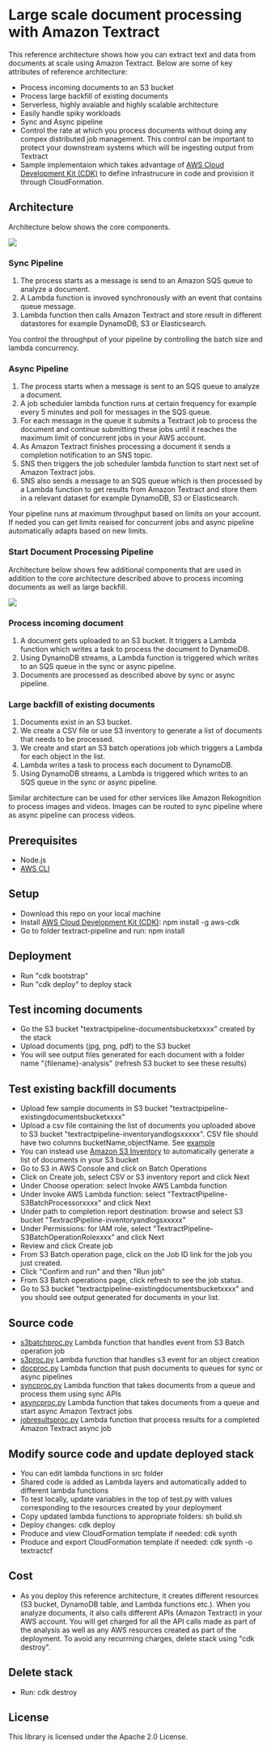 # Large scale document processing with Amazon Textract

This reference architecture shows how you can extract text and data from documents at scale using Amazon Textract. Below are some of key attributes of reference architecture:
- Process incoming documents to an S3 bucket
- Process large backfill of existing documents
- Serverless, highly avaiable and highly scalable architecture
- Easily handle spiky workloads
- Sync and Async pipeline
- Control the rate at which you process documents without doing any compex distributed job management. This control can be important to protect your downstream systems which will be ingesting output from Textract
- Sample implementaion which takes advantage of [AWS Cloud Development Kit (CDK)](https://docs.aws.amazon.com/cli/latest/userguide/cli-chap-install.html) to define infrastrucure in code and provision it through CloudFormation.

## Architecture

Architecture below shows the core components. 

![](arch.png)

### Sync Pipeline
1. The process starts as a message is send to an Amazon SQS queue to analyze a document.
2. A Lambda function is invoved synchronously with an event that contains queue message.
3. Lambda function then calls Amazon Textract and store result in different datastores for example DynamoDB, S3 or Elasticsearch.

You control the throughput of your pipeline by controlling the batch size and lambda concurrency.

### Async Pipeline

1. The process starts when a message is sent to an SQS queue to analyze a document.
2. A job scheduler lambda function runs at certain frequency for example every 5 minutes and poll for messages in the SQS queue.
3. For each message in the queue it submits a Textract job to process the document and continue submitting these jobs until it reaches the maximum limit of concurrent jobs in your AWS account.
4. As Amazon Textract finishes processing a document it sends a completion notification to an SNS topic.
5. SNS then triggers the job scheduler lambda function to start next set of Amazon Textract jobs.
6. SNS also sends a message to an SQS queue which is then processed by a Lambda function to get results from Amazon Textract and store them in a relevant dataset for example DynamoDB, S3 or Elasticsearch.

Your pipeline runs at maximum throughput based on limits on your account. If neded you can get limits reaised for concurrent jobs and async pipeline automatically adapts based on new limits.

### Start Document Processing Pipeline

Architecture below shows few additional components that are used in addition to the core architecture described above to process incoming documents as well as large backfill.

![](arch-complete.png)

### Process incoming document
1. A document gets uploaded to an S3 bucket. It triggers a Lambda function which writes a task to process the document to DynamoDB.
2. Using DynamoDB streams, a Lambda function is triggered which writes to an SQS queue in the sync or async pipeline.
3. Documents are processed as described above by sync or async pipeline.

### Large backfill of existing documents

1. Documents exist in an S3 bucket.
2. We create a CSV file or use S3 inventory to generate a list of documents that needs to be processed.
3. We create and start an S3 batch operations job which triggers a Lambda for each object in the list.
4. Lambda writes a task to process each document to DynamoDB.
5. Using DynamoDB streams, a Lambda is triggered which writes to an SQS queue in the sync or async pipeline.

Similar architecture can be used for other services like Amazon Rekognition to process images and videos. Images can be routed to sync pipeline where as async pipeline can process videos.

## Prerequisites

- Node.js
- [AWS CLI](https://docs.aws.amazon.com/cli/latest/userguide/cli-chap-install.html)

## Setup

- Download this repo on your local machine
- Install [AWS Cloud Development Kit (CDK)](https://docs.aws.amazon.com/cdk/latest/guide/what-is.html): npm install -g aws-cdk
- Go to folder textract-pipeline and run: npm install

## Deployment
- Run "cdk bootstrap"
- Run "cdk deploy" to deploy stack

## Test incoming documents
- Go the S3 bucket "textractpipeline-documentsbucketxxxx" created by the stack
- Upload documents (jpg, png, pdf) to the S3 bucket
- You will see output files generated for each document with a folder name "{filename}-analysis" (refresh S3 bucket to see these results)

## Test existing backfill documents
- Upload few sample documents in S3 bucket "textractpipeline-existingdocumentsbucketxxxx"
- Upload a csv file containing the list of documents you uploaded above to S3 bucket "textractpipeline-inventoryandlogsxxxxx". CSV file should have two columns bucketName,objectName. See [example](./inventory-test.csv)
- You can instead use [Amazon S3 Inventory](https://docs.aws.amazon.com/AmazonS3/latest/dev/storage-inventory.html) to automatically generate a list of documents in your S3 bucket
- Go to S3 in AWS Console and click on Batch Operations
- Click on Create job, select CSV or S3 inventory report and click Next
- Under Choose operation: select Invoke AWS Lambda function
- Under Invoke AWS Lambda function: select "TextractPipeline-S3BatchProcessorxxxx" and click Next
- Under path to completion report destination: browse and select S3 bucket "TextractPipeline-inventoryandlogsxxxxx"
- Under Permissions: for IAM role, select "TextractPipeline-S3BatchOperationRolexxxx" and click Next
- Review and click Create job
- From S3 Batch operation page, click on the Job ID link for the job you just created.
- Click "Confirm and run" and then "Run job"
- From S3 Batch operations page, click refresh to see the job status.
- Go to S3 bucket "textractpipeline-existingdocumentsbucketxxxx" and you should see output generated for documents in your list.

## Source code
- [s3batchproc.py](./ref-arch/src/s3batchproc.py) Lambda function that handles event from S3 Batch operation job
- [s3proc.py](./ref-arch/src/s3proc.py) Lambda function that handles s3 event for an object creation
- [docproc.py](./ref-arch/src/docproc.py) Lambda function that push documents to queues for sync or async pipelines
- [syncproc.py](./ref-arch/src/syncproc.py) Lambda function that takes documents from a queue and process them using sync APIs
- [asyncproc.py](./ref-arch/src/asyncproc.py) Lambda function that takes documents from a queue and start async Amazon Textract jobs
- [jobresultsproc.py](./ref-arch/src/jobresultsproc.py) Lambda function that process results for a completed Amazon Textract async job

## Modify source code and update deployed stack
- You can edit lambda functions in src folder
- Shared code is added as Lambda layers and automatically added  to different lambda functions
- To test locally, update variables in the top of test.py with values corresponding to the resources created by your deployment
- Copy updated lambda functions to appropriate folders: sh build.sh
- Deploy changes: cdk deploy
- Produce and view CloudFormation template if needed: cdk synth
- Produce and export CloudFormation template if needed: cdk synth -o textractcf

## Cost
- As you deploy this reference architecture, it creates different resources (S3 bucket, DynamoDB table, and Lambda functions etc.). When you analyze documents, it also calls different APIs (Amazon Textract) in your AWS account. You will get charged for all the API calls made as part of the analysis as well as any AWS resources created as part of the deployment. To avoid any recurrning charges, delete stack using "cdk destroy".

## Delete stack
- Run: cdk destroy

## License

This library is licensed under the Apache 2.0 License. 
